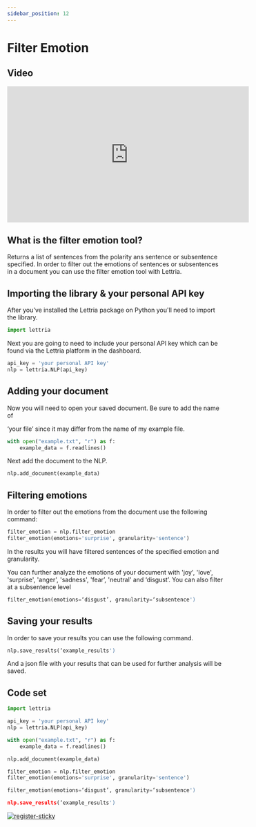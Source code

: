 ```yaml
---
sidebar_position: 12
---
```


# Filter Emotion

## Video

<iframe width="560" height="315" src="https://www.youtube.com/embed/bnThCY40hJA" title="YouTube video player" frameborder="0" allow="accelerometer; autoplay; clipboard-write; encrypted-media; gyroscope; picture-in-picture" allowfullscreen></iframe>

## What is the filter emotion tool?

Returns a list of sentences from the polarity ans sentence or subsentence specified. In order to filter out the emotions of sentences or subsentences in a document you can use the filter emotion tool with Lettria.

## Importing the library & your personal API key

After you've installed the Lettria package on Python you'll need to import the library.

```python
import lettria
```

Next you are going to need to include your personal API key which can be found via the Lettria platform in the dashboard.

```python
api_key = 'your personal API key'
nlp = lettria.NLP(api_key)
```

## Adding your document

Now you will need to open your saved document. Be sure to add the name of

‘your file’ since it may differ from the name of my example file.

```python
with open("example.txt", "r") as f:
	example_data = f.readlines()
```

Next add the document to the NLP.

```python
nlp.add_document(example_data)
```

## Filtering emotions

In order to filter out the emotions from the document use the following command:

```python
filter_emotion = nlp.filter_emotion
filter_emotion(emotions='surprise', granularity='sentence')
```

In the results you will have filtered sentences of the specified emotion and granularity.

You can further analyze the emotions of your document with 'joy', 'love', 'surprise', 'anger', 'sadness', 'fear’, 'neutral' and ‘disgust’. You can also filter at a subsentence level

```python
filter_emotion(emotions=‘disgust’, granularity=‘subsentence')
```

## Saving your results

In order to save your results you can use the following command.

```python
nlp.save_results(‘example_results')
```

And a json file with your results that can be used for further analysis will be saved.

## Code set

```python
import lettria

api_key = 'your personal API key'
nlp = lettria.NLP(api_key)

with open("example.txt", "r") as f:
	example_data = f.readlines()

nlp.add_document(example_data)

filter_emotion = nlp.filter_emotion
filter_emotion(emotions='surprise', granularity='sentence')

filter_emotion(emotions=‘disgust’, granularity=‘subsentence')

nlp.save_results(‘example_results')
```

[![register-sticky](/img/register-sticky.png)](https://app.lettria.com/signup)